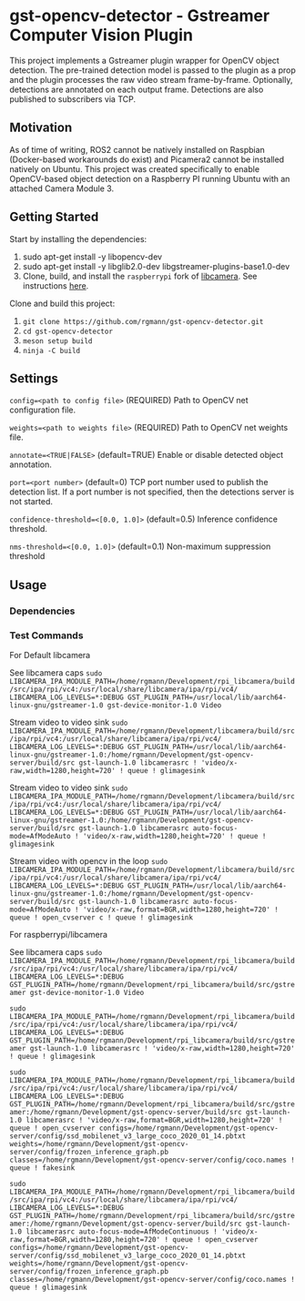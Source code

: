 
# gst-opencv-detector - Gstreamer Computer Vision Plugin

This project implements a Gstreamer plugin wrapper for OpenCV object detection. The pre-trained detection model is passed to the plugin as a prop and the plugin processes the raw video stream frame-by-frame. Optionally, detections are annotated on each output frame. Detections are also published to subscribers via TCP.

## Motivation

As of time of writing, ROS2 cannot be natively installed on Raspbian (Docker-based workarounds do exist) and Picamera2 cannot be installed natively on Ubuntu. This project was created specifically to enable OpenCV-based object detection on a Raspberry PI running Ubuntu with an attached Camera Module 3.

## Getting Started

Start by installing the dependencies:

 1. sudo apt-get install -y libopencv-dev
 2. sudo apt-get install -y libglib2.0-dev libgstreamer-plugins-base1.0-dev
 3. Clone, build, and install the `raspberrypi` fork of [libcamera](https://libcamera.org). See instructions [here](https://github.com/raspberrypi/libcamera).

Clone and build this project:

 1. `git clone https://github.com/rgmann/gst-opencv-detector.git`
 2. `cd gst-opencv-detector`
 3. `meson setup build`
 4. `ninja -C build`

## Settings

`config=<path to config file>` (REQUIRED)
Path to OpenCV net configuration file.

`weights=<path to weights file>` (REQUIRED)
Path to OpenCV net weights file.

`annotate=<TRUE|FALSE>` (default=TRUE)
Enable or disable detected object annotation.

`port=<port number>` (default=0)
TCP port number used to publish the detection list. If a port number is not specified, then the detections server is not started.

`confidence-threshold=<[0.0, 1.0]>` (default=0.5)
Inference confidence threshold.

`nms-threshold=<[0.0, 1.0]>` (default=0.1)
Non-maximum suppression threshold

## Usage

### Dependencies


### Test Commands

For Default libcamera

See libcamera caps
`sudo LIBCAMERA_IPA_MODULE_PATH=/home/rgmann/Development/rpi_libcamera/build/src/ipa/rpi/vc4:/usr/local/share/libcamera/ipa/rpi/vc4/ LIBCAMERA_LOG_LEVELS=*:DEBUG GST_PLUGIN_PATH=/usr/local/lib/aarch64-linux-gnu/gstreamer-1.0 gst-device-monitor-1.0 Video`

Stream video to video sink
`sudo LIBCAMERA_IPA_MODULE_PATH=/home/rgmann/Development/libcamera/build/src/ipa/rpi/vc4:/usr/local/share/libcamera/ipa/rpi/vc4/ LIBCAMERA_LOG_LEVELS=*:DEBUG GST_PLUGIN_PATH=/usr/local/lib/aarch64-linux-gnu/gstreamer-1.0:/home/rgmann/Development/gst-opencv-server/build/src gst-launch-1.0 libcamerasrc ! 'video/x-raw,width=1280,height=720' ! queue ! glimagesink`

Stream video to video sink
`sudo LIBCAMERA_IPA_MODULE_PATH=/home/rgmann/Development/libcamera/build/src/ipa/rpi/vc4:/usr/local/share/libcamera/ipa/rpi/vc4/ LIBCAMERA_LOG_LEVELS=*:DEBUG GST_PLUGIN_PATH=/usr/local/lib/aarch64-linux-gnu/gstreamer-1.0:/home/rgmann/Development/gst-opencv-server/build/src gst-launch-1.0 libcamerasrc auto-focus-mode=AfModeAuto ! 'video/x-raw,width=1280,height=720' ! queue ! glimagesink`

Stream video with opencv in the loop 
`sudo LIBCAMERA_IPA_MODULE_PATH=/home/rgmann/Development/libcamera/build/src/ipa/rpi/vc4:/usr/local/share/libcamera/ipa/rpi/vc4/ LIBCAMERA_LOG_LEVELS=*:DEBUG GST_PLUGIN_PATH=/usr/local/lib/aarch64-linux-gnu/gstreamer-1.0:/home/rgmann/Development/gst-opencv-server/build/src gst-launch-1.0 libcamerasrc auto-focus-mode=AfModeAuto ! 'video/x-raw,format=BGR,width=1280,height=720' ! queue ! open_cvserver c ! queue ! glimagesink`



For raspberrypi/libcamera

See libcamera caps
`sudo LIBCAMERA_IPA_MODULE_PATH=/home/rgmann/Development/rpi_libcamera/build/src/ipa/rpi/vc4:/usr/local/share/libcamera/ipa/rpi/vc4/ LIBCAMERA_LOG_LEVELS=*:DEBUG GST_PLUGIN_PATH=/home/rgmann/Development/rpi_libcamera/build/src/gstreamer gst-device-monitor-1.0 Video`

`sudo LIBCAMERA_IPA_MODULE_PATH=/home/rgmann/Development/rpi_libcamera/build/src/ipa/rpi/vc4:/usr/local/share/libcamera/ipa/rpi/vc4/ LIBCAMERA_LOG_LEVELS=*:DEBUG GST_PLUGIN_PATH=/home/rgmann/Development/rpi_libcamera/build/src/gstreamer gst-launch-1.0 libcamerasrc ! 'video/x-raw,width=1280,height=720' ! queue ! glimagesink`

`sudo LIBCAMERA_IPA_MODULE_PATH=/home/rgmann/Development/rpi_libcamera/build/src/ipa/rpi/vc4:/usr/local/share/libcamera/ipa/rpi/vc4/ LIBCAMERA_LOG_LEVELS=*:DEBUG GST_PLUGIN_PATH=/home/rgmann/Development/rpi_libcamera/build/src/gstreamer:/home/rgmann/Development/gst-opencv-server/build/src gst-launch-1.0 libcamerasrc ! 'video/x-raw,format=BGR,width=1280,height=720' ! queue ! open_cvserver configs=/home/rgmann/Development/gst-opencv-server/config/ssd_mobilenet_v3_large_coco_2020_01_14.pbtxt weights=/home/rgmann/Development/gst-opencv-server/config/frozen_inference_graph.pb classes=/home/rgmann/Development/gst-opencv-server/config/coco.names ! queue ! fakesink`

`sudo LIBCAMERA_IPA_MODULE_PATH=/home/rgmann/Development/rpi_libcamera/build/src/ipa/rpi/vc4:/usr/local/share/libcamera/ipa/rpi/vc4/ LIBCAMERA_LOG_LEVELS=*:DEBUG GST_PLUGIN_PATH=/home/rgmann/Development/rpi_libcamera/build/src/gstreamer:/home/rgmann/Development/gst-opencv-server/build/src gst-launch-1.0 libcamerasrc auto-focus-mode=AfModeContinuous ! 'video/x-raw,format=BGR,width=1280,height=720' ! queue ! open_cvserver configs=/home/rgmann/Development/gst-opencv-server/config/ssd_mobilenet_v3_large_coco_2020_01_14.pbtxt weights=/home/rgmann/Development/gst-opencv-server/config/frozen_inference_graph.pb classes=/home/rgmann/Development/gst-opencv-server/config/coco.names ! queue ! glimagesink`
